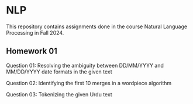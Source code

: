 # NLP

This repository contains assignments done in the course Natural Language Processing in Fall 2024.

## Homework 01
Question 01: Resolving the ambiguity between DD/MM/YYYY and MM/DD/YYYY date formats in the given text

Question 02: Identifying the first 10 merges in a wordpiece algorithm

Question 03: Tokenizing the given Urdu text
